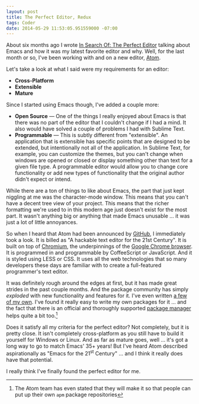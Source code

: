 ```yaml
---
layout: post
title: The Perfect Editor, Redux
tags: Coder
date: 2014-05-29 11:53:05.951559000 -07:00
---
```


About six months ago I wrote [In Search Of: The Perfect Editor][perfect-editor] talking about Emacs and how it was my latest favorite editor and why. Well, for the last month or so, I've been working with and on a new editor, [Atom][atom].

Let's take a look at what I said were my requirements for an editor:

* **Cross-Platform**
* **Extensible**
* **Mature**

Since I started using Emacs though, I've added a couple more:

* **Open Source** &mdash; One of the things I really enjoyed about Emacs is that there was no part of the editor that I couldn't change if I had a mind. It also would have solved a couple of problems I had with Sublime Text.
* **Programmable** &mdash; This is subtly different from "extensible". An application that is extensible has specific points that are designed to be extended, but intentionally not all of the application. In Sublime Text, for example, you can customize the themes, but you can't change when windows are opened or closed or display something other than text for a given file type. A programmable editor would allow you to change core functionality or add new types of functionality that the original author didn't expect or intend.

While there are a ton of things to like about Emacs, the part that just kept niggling at me was the character-mode window. This means that you can't have a decent tree view of your project. This means that the richer formatting we're used to in this modern age just doesn't exist for the most part. It wasn't anything big or anything that made Emacs unusable ... it was just a lot of little annoyances.

So when I heard that Atom had been announced by [GitHub][github], I immediately took a look. It is billed as "A hackable text editor for the 21st Century". It is built on top of [Chromium][chromium], the underpinnings of the [Google Chrome browser][chrome]. It is programmed in and programmable by CoffeeScript or JavaScript. And it is styled using LESS or CSS. It uses all the web technologies that so many developers these days are familiar with to create a full-featured programmer's text editor.

It was definitely rough around the edges at first, but it has made great strides in the past couple months. And the package community has simply *exploded* with new functionality and features for it. I've even written [a few of my own][my-packages]. I've found it really easy to write my own packages for it ... and the fact that there is an official and thoroughly supported [package manager][apm] helps quite a bit too.[^apm-api]

Does it satisfy all my criteria for the perfect editor? Not completely, but it is pretty close. It isn't completely cross-platform as you still have to build it yourself for Windows or Linux. And as far as mature goes, well ... it's got a long way to go to match Emacs' 35+ years! But I've heard Atom described aspirationally as "Emacs for the 21<sup>st</sup> Century" ... and I think it really does have that potential.

I really think I've finally found the perfect editor for me.

[^apm-api]: The Atom team has even stated that they will make it so that people can put up their own `apm` package repositories

[apm]: https://github.com/atom/apm
[atom]: https://atom.io
[chrome]: http://www.google.com/chrome
[chromium]: http://www.chromium.org/Home
[github]: https://github.com
[my-packages]: https://atom.io/users/lee-dohm
[perfect-editor]: /2013/11/17/in-search-of-the-perfect-editor.html
